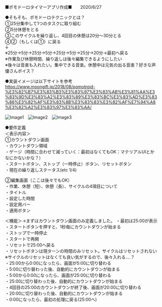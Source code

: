 ■ポモドーロタイマーアプリ作成■　　2020/6/27

●そもそも、ポモドーロテクニックとは？    
①25分集中して1つのタスクに取り組む  
②5分休憩をとる  
③このサイクルを繰り返し、4回目の休憩は20分～30分とる  
④②（もしくは①）に戻る  
↓  
※25分→5分→25分→5分→25分→5分→25分→20分→最初へ戻る  
※作業及び休憩時間、繰り返しは後々編集できるようにしたい  
※後々は音楽も入れたい。集中できる音楽。休憩中は元気の出る音楽？好きな声優さんボイス？  

●実装イメージは以下サイトを参考  
https://www.moongift.jp/2018/08/pomotroid-%E3%82%B7%E3%83%B3%E3%83%97%E3%83%AB%E3%81%AA%E3%83%9D%E3%83%A2%E3%83%89%E3%83%BC%E3%83%AD%E3%83%86%E3%82%AF%E3%83%8B%E3%83%83%E3%82%AF%E7%94%A8%E3%82%A2%E3%83%97%E3%83%AA/

![Image1](https://user-images.githubusercontent.com/65643774/85924458-65908d00-b8cd-11ea-8491-751313b642a2.png)　![Image2](https://user-images.githubusercontent.com/65643774/85924459-66c1ba00-b8cd-11ea-89b8-005bff5a68cb.png)　![Image3](https://user-images.githubusercontent.com/65643774/85924460-675a5080-b8cd-11ea-8914-316f21139b61.png)

●要件定義  
＜表示内容＞  
①カウントダウン画面  
・カウントダウン領域  
・ゲージ（時間に合わせて減っていく：最初はなくてもOK：マテリアルUIとかなにかないかな？）  
・スタートボタン、ストップ（一時停止）ボタン、リセットボタン  
・現在の繰り返しステータス(etc 1/4)  

②編集画面（ここは後々でもOK）  
・作業、休憩（短）、休憩（長）、サイクルの4項目について  
・タイトル  
・設定した時間  
・設定用バー  
・適用ボタン  

＜機能＞→まずはカウントダウン画面のみ定義しました。
・最初は25:00が表示  
・スタートボタンを押すと、1秒毎にカウントダウンが始まる  
・ストップで一時停止  
・スタートで再開  
・リセットで25:00へ戻る  
・リセットボタンは現ターンの時間のみリセット。サイクルはリセットされない  
※サイクルのリセットはなくても良い気がするので、後々入れる....？  
・25:00から0:00になったら、画面が5:00に切り替わる  
・5:00に切り替わった後、自動的にカウントダウンが始まる  
・5:00から0:00になったら、画面が25:00に切り替わる  
・25:00に切り替わった後、自動的にカウントダウンが始まる  
・4回目の25:00のカウントダウンが終了後、画面が20:00に切り替わる  
・20:00に切り替わった後、自動的にカウントダウンが始まる  
・0:00になったら、最初の処理に戻る(25:00へ)  
